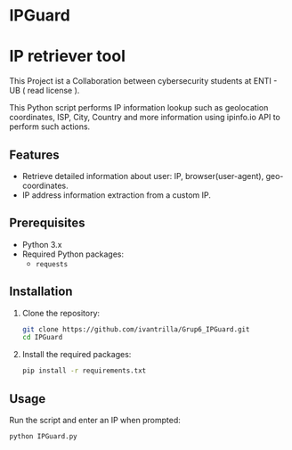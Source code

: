# IPGuard 
# IP retriever tool
This Project ist a Collaboration between cybersecurity students at ENTI - UB ( read license ). 

This Python script performs IP information lookup such as geolocation coordinates, ISP, City, Country and more information using ipinfo.io API to perform such actions.

## Features

- Retrieve detailed information about user: IP, browser(user-agent), geo-coordinates.
- IP address information extraction from a custom IP.


## Prerequisites

- Python 3.x
- Required Python packages:
  - `requests`

## Installation

1. Clone the repository:
    ```sh
    git clone https://github.com/ivantrilla/Grup6_IPGuard.git
    cd IPGuard
    ```

2. Install the required packages:
    ```sh
    pip install -r requirements.txt
    ```

## Usage

Run the script and enter an IP when prompted:
```sh
python IPGuard.py

